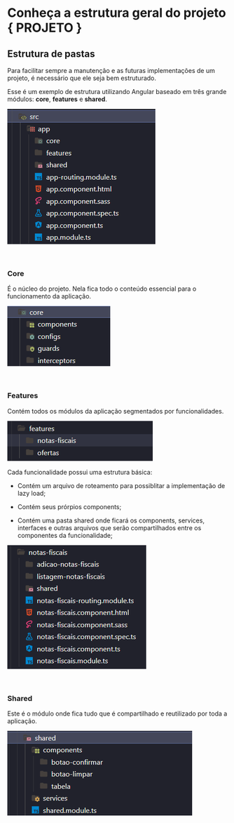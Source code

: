 # **Conheça a estrutura geral do projeto { PROJETO }**

## **Estrutura de pastas**

Para facilitar sempre a manutenção e as futuras implementações de um projeto, é necessário que ele seja bem estruturado.

Esse é um exemplo de estrutura utilizando Angular baseado em três grande módulos: **core**, **features** e **shared**.

![estrutura de pastas](./Screenshot%202023-02-21%20234012.png)

&nbsp;

### **Core**

É o núcleo do projeto. Nela fica todo o conteúdo essencial para o funcionamento da aplicação.

![estrutura da pasta core](./Screenshot%202023-02-22%20002648.png)

&nbsp;

### **Features**

Contém todos os módulos da aplicação segmentados por funcionalidades. 

![estrutura da pasta core](./Screenshot%202023-02-22%20002930.png)


Cada funcionalidade possui uma estrutura básica:

 - Contém um arquivo de roteamento para possiblitar a implementação de lazy load;
 
 - Contém seus prórpios components;
 
 - Contém uma pasta shared onde ficará os components, services, interfaces e outras arquivos que serão compartilhados entre os componentes da funcionalidade;


![estrutura da pasta core](./Screenshot%202023-02-22%20004217.png)

&nbsp;

### **Shared**

Este é o módulo onde fica tudo que é compartilhado e reutilizado por toda a aplicação.

![estrutura da pasta core](./Screenshot%202023-02-22%20005230.png)
